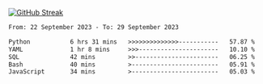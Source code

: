 [![GitHub Streak](https://streak-stats.demolab.com?user=renren-017&theme=sea&hide_border=true&background=DD272700)](https://git.io/streak-stats)

<!--START_SECTION:waka-->

```txt
From: 22 September 2023 - To: 29 September 2023

Python           6 hrs 31 mins   >>>>>>>>>>>>>>-----------   57.87 %
YAML             1 hr 8 mins     >>>----------------------   10.10 %
SQL              42 mins         >>-----------------------   06.25 %
Bash             40 mins         >------------------------   05.91 %
JavaScript       34 mins         >------------------------   05.03 %
```

<!--END_SECTION:waka-->
